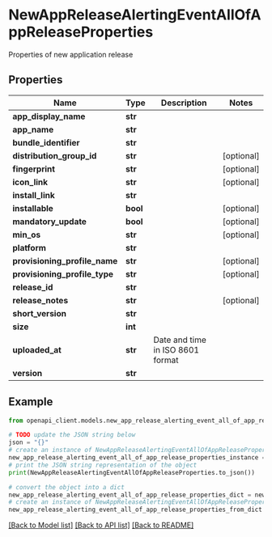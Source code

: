 # NewAppReleaseAlertingEventAllOfAppReleaseProperties

Properties of new application release

## Properties

Name | Type | Description | Notes
------------ | ------------- | ------------- | -------------
**app_display_name** | **str** |  | 
**app_name** | **str** |  | 
**bundle_identifier** | **str** |  | 
**distribution_group_id** | **str** |  | [optional] 
**fingerprint** | **str** |  | [optional] 
**icon_link** | **str** |  | [optional] 
**install_link** | **str** |  | 
**installable** | **bool** |  | [optional] 
**mandatory_update** | **bool** |  | [optional] 
**min_os** | **str** |  | [optional] 
**platform** | **str** |  | 
**provisioning_profile_name** | **str** |  | [optional] 
**provisioning_profile_type** | **str** |  | [optional] 
**release_id** | **str** |  | 
**release_notes** | **str** |  | [optional] 
**short_version** | **str** |  | 
**size** | **int** |  | 
**uploaded_at** | **str** | Date and time in ISO 8601 format | 
**version** | **str** |  | 

## Example

```python
from openapi_client.models.new_app_release_alerting_event_all_of_app_release_properties import NewAppReleaseAlertingEventAllOfAppReleaseProperties

# TODO update the JSON string below
json = "{}"
# create an instance of NewAppReleaseAlertingEventAllOfAppReleaseProperties from a JSON string
new_app_release_alerting_event_all_of_app_release_properties_instance = NewAppReleaseAlertingEventAllOfAppReleaseProperties.from_json(json)
# print the JSON string representation of the object
print(NewAppReleaseAlertingEventAllOfAppReleaseProperties.to_json())

# convert the object into a dict
new_app_release_alerting_event_all_of_app_release_properties_dict = new_app_release_alerting_event_all_of_app_release_properties_instance.to_dict()
# create an instance of NewAppReleaseAlertingEventAllOfAppReleaseProperties from a dict
new_app_release_alerting_event_all_of_app_release_properties_from_dict = NewAppReleaseAlertingEventAllOfAppReleaseProperties.from_dict(new_app_release_alerting_event_all_of_app_release_properties_dict)
```
[[Back to Model list]](../README.md#documentation-for-models) [[Back to API list]](../README.md#documentation-for-api-endpoints) [[Back to README]](../README.md)


